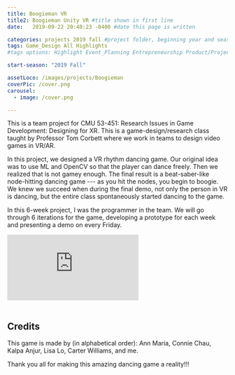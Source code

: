 ```yaml
---
title: Boogieman VR
title2: Boogieman Unity VR #title shown in first line
date:   2019-09-22 20:40:23 -0400 #date this page is written

categories: projects 2019 fall #project folder, beginning year and season
tags: Game_Design All Highlights
#tags options: Highlight Event_Planning Entrepreneurship Product/Project_Management Game_Design Marketing Negotiation  Web_Design

start-season: "2019 Fall"

assetLoco: /images/projects/Boogieman
coverPic: /cover.png
carousel:
  - image: /cover.png

---
```


This is a team project for CMU 53-451: Research Issues in Game Development: Designing for XR. This is a game-design/research class taught by Professor Tom Corbett where we work in teams to design video games in VR/AR.

In this project, we designed a VR rhythm dancing game. Our original idea was to use ML and OpenCV so that the player can dance freely. Then we realized that is not gamey enough. The final result is a beat-saber-like node-hitting dancing game --- as you hit the nodes, you begin to boogie. We knew we succeed when during the final demo, not only the person in VR is dancing, but the entire class spontaneously started dancing to the game.

In this 6-week project, I was the programmer in the team. We will go through 6 iterations for the game, developing a prototype for each week and presenting a demo on every Friday.

<div class="iframe-container"><iframe src="https://www.youtube.com/embed/kXyuNnvKIBo" frameborder="0" allow="accelerometer; autoplay; encrypted-media; gyroscope; picture-in-picture" allowfullscreen></iframe></div><br>


## Credits
This game is made by (in alphabetical order): Ann Maria, Connie Chau, Kalpa Anjur, Lisa Lo, Carter Williams, and me.

Thank you all for making this amazing dancing game a reality!!!
